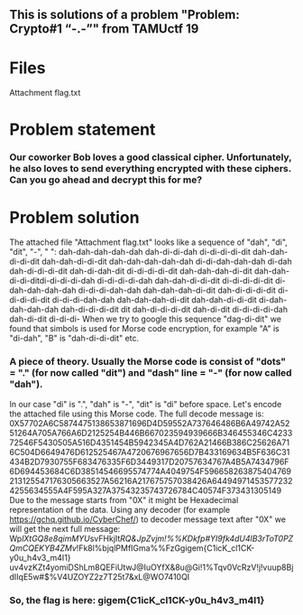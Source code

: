 
## This is solutions  of a problem "Problem: Crypto#1 “-.-”" from TAMUctf 19

# Files
Attachment flag.txt

# Problem statement

### Our coworker Bob loves a good classical cipher. Unfortunately, he also loves to send everything encrypted with these ciphers. Can you go ahead and decrypt this for me?

# Problem solution

The attached file "Attachment flag.txt" looks like a sequence of "dah", "di", "dit", "-", " ": 
dah-dah-dah-dah-dah dah-di-di-dah di-di-di-di-dit dah-dah-di-di-dit dah-dah-di-di-dit dah-dah-dah-dah-dah di-di-dah-dah-dah di-dah dah-di-di-di-dit dah-di-dah-dit di-di-di-di-dit dah-dah-dah-di-dit dah-dah-di-di-ditdi-di-di-di-dah di-di-di-di-dah dah-dah-di-di-dit di-di-di-di-dit di-dah-dah-dah-dah di-di-di-dah-dah dah-dah-dah-di-dit dah-di-di-di-dit di-di-di-di-dit di-di-di-dah-dah dah-dah-dah-di-dit dah-dah-di-di-dit di-dah-dah-dah-dah dah-di-di-di-dit dit dah-di-di-di-dit dah-di-dit di-di-di-di-dah dah-di-dit di-di-di-
When we try to google this sequence "dag-di-dit" we found that simbols is used for Morse code encryption, for example "A" is "di-dah", "B" is "dah-di-di-dit" etc. 

### A piece of theory. Usually the Morse code is consist of "dots" = "." (for now called "dit") and "dash" line = "-" (for now called "dah"). 

In our case "di" is ".", "dah" is "-", "dit" is "di" before space. Let's encode the attached file using this Morse code. The full decode message is: 
0X57702A6C5874475138653871696D4D59552A737646486B6A49742A5251264A705A766A6D2125254B446B667023594939666B346455346C423372546F5430505A516D4351454B5942345A4D762A21466B386C25626A716C504D6649476D612525467A4720676967656D7B433169634B5F636C31434B2D7930755F683476335F6D3449317D20757634767A4B5A7434796F6D694453684C6D38514546695574774A4049754F596658263875404769213125547176305663527A56216A217675757038426A644949714535772324255634555A4F595A327A37543235743726784C40574F373431305149
Due to the message starts from "0X" it might be Hexadecimal representation of the data. Using any decoder (for example https://gchq.github.io/CyberChef/) to decoder message text after "0X" we will get the next full message:
Wp*lXtGQ8e8qimMYU*svFHkjIt*RQ&JpZvjm!%%KDkfp#YI9fk4dU4lB3rToT0PZQmCQEKYB4ZMv*!Fk8l%bjqlPMfIGma%%FzGgigem{C1icK_cl1CK-y0u_h4v3_m4I1} uv4vzKZt4yomiDShLm8QEFiUtwJ@IuOYfX&8u@Gi!1%Tqv0VcRzV!j!vuup8BjdIIqE5w#$%V4UZOYZ2z7T25t7&xL@WO7410QI
### So, the flag is here: gigem{C1icK_cl1CK-y0u_h4v3_m4I1}
